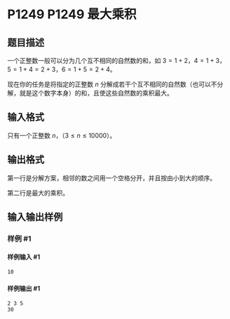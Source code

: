 # P1249 P1249 最大乘积

## 题目描述

一个正整数一般可以分为几个互不相同的自然数的和，如 $3=1+2$，$4=1+3$，$5=1+4=2+3$，$6=1+5=2+4$。

现在你的任务是将指定的正整数 $n$ 分解成若干个互不相同的自然数（也可以不分解，就是这个数字本身）的和，且使这些自然数的乘积最大。

## 输入格式

只有一个正整数 $n$，（$3 \leq n \leq 10000$）。

## 输出格式

第一行是分解方案，相邻的数之间用一个空格分开，并且按由小到大的顺序。

第二行是最大的乘积。

## 输入输出样例

### 样例 #1

#### 样例输入 #1

```
10
```

#### 样例输出 #1

```
2 3 5
30
```
